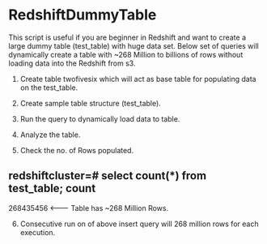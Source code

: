 # RedshiftDummyTable
This script is useful if you are beginner in Redshift and want to create a large dummy table (test_table) with huge data set. Below set of queries will dynamically create a table with ~268 Million to billions of rows without loading data into the Redshift from s3.

1) Create table twofivesix which will act as base table for populating data on the  test_table.

2) Create sample table structure (test_table).

3) Run the query to dynamically load data to table.

4) Analyze the table.

5) Check the no. of Rows populated. 

redshiftcluster=# select count(*) from test_table;
   count
-----------
 268435456   <--- Table has ~268 Million Rows.
 
6) Consecutive run on of above insert query will 268 million rows for each execution.
